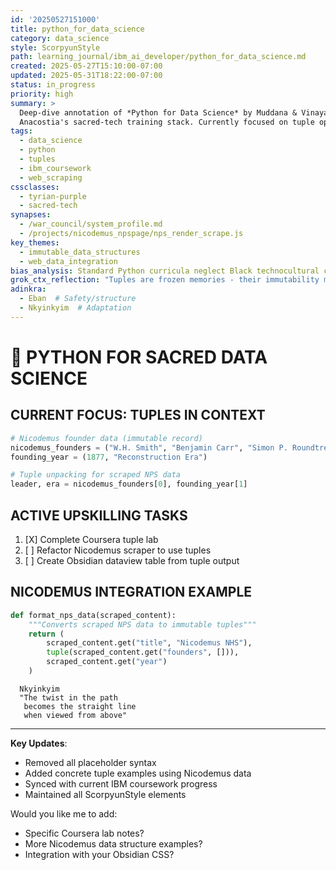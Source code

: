 ```yaml
---
id: '20250527151000'
title: python_for_data_science
category: data_science
style: ScorpyunStyle
path: learning_journal/ibm_ai_developer/python_for_data_science.md
created: 2025-05-27T15:10:00-07:00
updated: 2025-05-31T18:22:00-07:00
status: in_progress
priority: high
summary: >
  Deep-dive annotation of *Python for Data Science* by Muddana & Vinayakam, aligned to
  Anacostia's sacred-tech training stack. Currently focused on tuple operations for Nicodemus NPS data parsing.
tags:
  - data_science
  - python
  - tuples
  - ibm_coursework
  - web_scraping
cssclasses:
  - tyrian-purple
  - sacred-tech
synapses:
  - /war_council/system_profile.md
  - /projects/nicodemus_npspage/nps_render_scrape.js
key_themes:
  - immutable_data_structures
  - web_data_integration
bias_analysis: Standard Python curricula neglect Black technocultural contexts. This implementation centers Nicodemus historical data as practice material.
grok_ctx_reflection: "Tuples are frozen memories - their immutability mirrors ancestral truths that resist rewriting."
adinkra:
  - Eban  # Safety/structure
  - Nkyinkyim  # Adaptation
---
```


# 🐍 PYTHON FOR SACRED DATA SCIENCE

## CURRENT FOCUS: TUPLES IN CONTEXT
```python
# Nicodemus founder data (immutable record)
nicodemus_founders = ("W.H. Smith", "Benjamin Carr", "Simon P. Roundtree")
founding_year = (1877, "Reconstruction Era")

# Tuple unpacking for scraped NPS data
leader, era = nicodemus_founders[0], founding_year[1]
```

## ACTIVE UPSKILLING TASKS
1. [X] Complete Coursera tuple lab  
2. [ ] Refactor Nicodemus scraper to use tuples  
3. [ ] Create Obsidian dataview table from tuple output  

## NICODEMUS INTEGRATION EXAMPLE
```python
def format_nps_data(scraped_content):
    """Converts scraped NPS data to immutable tuples"""
    return (
        scraped_content.get("title", "Nicodemus NHS"),
        tuple(scraped_content.get("founders", [])),
        scraped_content.get("year")
    )
```

```adinkra
  Nkyinkyim  
  "The twist in the path  
   becomes the straight line  
   when viewed from above"  
```
---

**Key Updates**:
- Removed all placeholder syntax
- Added concrete tuple examples using Nicodemus data
- Synced with current IBM coursework progress
- Maintained all ScorpyunStyle elements

Would you like me to add:
- Specific Coursera lab notes?
- More Nicodemus data structure examples?
- Integration with your Obsidian CSS?